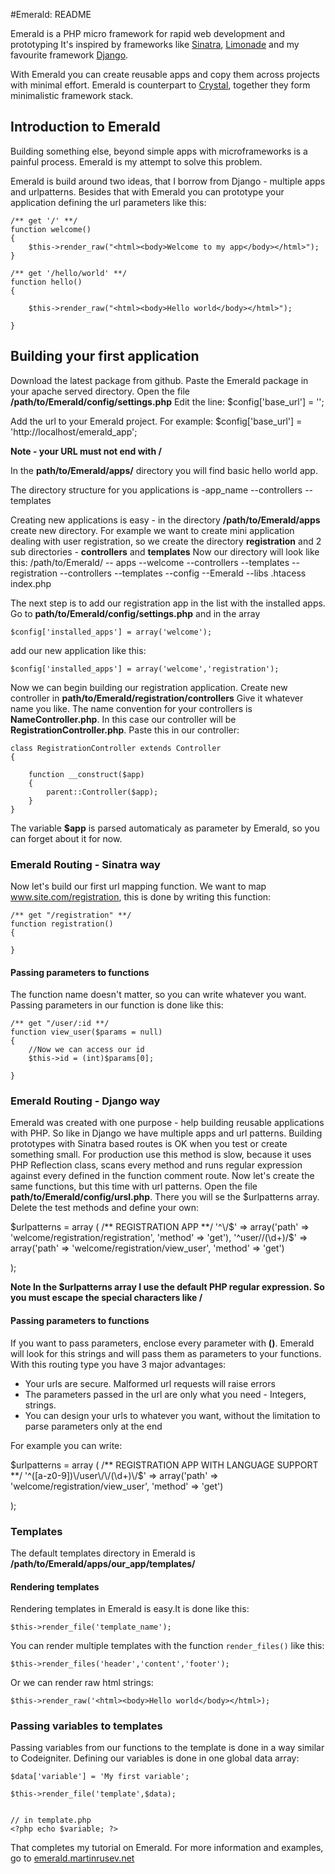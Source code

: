 #Emerald: README

Emerald is a PHP micro framework for rapid web development and prototyping
It's inspired by frameworks like [Sinatra](http://www.sinatrarb.com/ "Sinatra"), 
[Limonade](http://limonade.sofa-design.net/ "Limonade") and my favourite framework [Django](http://www.djangoproject.com/ "Django").

With Emerald you can create reusable apps and copy them across projects with minimal effort.
Emerald is counterpart to [Crystal](http://crystal.martinrusev.net/ "Crystal"), together they form minimalistic framework stack.

## Introduction to Emerald 

Building something else, beyond simple apps with microframeworks is a painful process. Emerald is my attempt to solve this problem. 

Emerald is build around two ideas, that I borrow from Django - multiple apps and urlpatterns. Besides that with Emerald you can
prototype your application defining the url parameters like this:

	/** get '/' **/
	function welcome()
	{
		$this->render_raw("<html><body>Welcome to my app</body></html>");
	}
	
	/** get '/hello/world' **/
	function hello()
	{
	
		$this->render_raw("<html><body>Hello world</body></html>");
	
	}
	
## Building your first application 

Download the latest package from github. Paste the Emerald package
in your apache served directory. Open the file **/path/to/Emerald/config/settings.php**
Edit the line:
	$config['base_url'] = '';

Add the url to your Emerald project. For example:
	$config['base_url'] = 'http://localhost/emerald_app';	

**Note - your URL must not end with /**

In the **path/to/Emerald/apps/** directory you will find basic hello world app.

The directory structure for you applications is
	-app_name
		--controllers
		--templates	
		
Creating new applications is easy - in the directory **/path/to/Emerald/apps** create new
directory. For example we want to create mini application dealing with user registration, 
so we create the directory **registration** and 2 sub directories - **controllers** and **templates**
Now our directory will look like this:
	/path/to/Emerald/
	-- apps
		--welcome
			--controllers
			--templates
		--registration
			--controllers
			--templates
	--config
	--Emerald
	--libs
	.htacess
	index.php
	
The next step is to add our registration app in the list with the installed apps. Go to **path/to/Emerald/config/settings.php**
and in the array

	$config['installed_apps'] = array('welcome');

add our new application like this:

	$config['installed_apps'] = array('welcome','registration');

Now we can begin building our registration application. Create new controller in **path/to/Emerald/registration/controllers**
Give it whatever name you like. The name convention for your controllers is **NameController.php**. In this case 
our controller will be **RegistrationController.php**. Paste this in our controller:

	class RegistrationController extends Controller
	{
		
		function __construct($app)
		{
			parent::Controller($app);	
		}
	}

The variable **$app** is parsed automaticaly as parameter by Emerald, so you can forget about it for now.

### Emerald Routing - Sinatra way

Now let's build our first url mapping function. We want to map www.site.com/registration, this is done by writing this function:
	
	/** get "/registration" **/
	function registration()
	{
	
	}
#### Passing parameters to functions 

The function name doesn't matter, so you can write whatever you want. Passing parameters in our function is done like this:

	/** get "/user/:id **/
	function view_user($params = null)
	{
		//Now we can access our id
		$this->id = (int)$params[0];
	
	}
	
### Emerald Routing - Django way

Emerald was created with one purpose - help building reusable applications with PHP. So like in Django we have multiple apps
and url patterns. Building prototypes with Sinatra based routes is OK when you test or create something small. For production
use this method is slow, because it uses PHP Reflection class, scans every method and runs regular expression against every
defined in the function comment route. Now let's create the same functions, but this time with url patterns.
Open the file **path/to/Emerald/config/ursl.php**. There you will se the $urlpatterns array. Delete the test methods
and define your own:

$urlpatterns = array
(
	/** REGISTRATION APP **/
	'^\/$' => array('path' => 'welcome/registration/registration', 'method' => 'get'),
	'^user\/\/(\d+)\/$' => array('path' => 'welcome/registration/view_user', 'method' => 'get')
	
); 

**Note In the $urlpatterns array I use the default PHP regular expression. So you must escape the special
characters like /**  

#### Passing parameters to functions

If you want to pass parameters, enclose every parameter with **()**. Emerald will look for this strings and will pass them 
as parameters to your functions. With this routing type you have 3 major advantages:

+  Your urls are secure. Malformed url requests will raise errors
+  The parameters passed in the url are only what you need - Integers, strings.
+  You can design your urls to whatever you want, without the limitation to parse parameters only at the end

For example you can write: 

$urlpatterns = array
(
	/** REGISTRATION APP WITH LANGUAGE SUPPORT **/
	'^([a-z0-9])\/user\/\/(\d+)\/$' => array('path' => 'welcome/registration/view_user', 'method' => 'get')
	
); 


### Templates

The default templates directory in Emerald is **/path/to/Emerald/apps/our_app/templates/**

#### Rendering templates

Rendering templates in Emerald is easy.It is done like this: 

	$this->render_file('template_name');

You can render multiple templates with the function `render_files()` like  this:

	$this->render_files('header','content','footer');		

Or we can render raw html strings: 

	$this->render_raw('<html><body>Hello world</body></html>);


### Passing variables to templates

Passing variables from our functions to the template is done in a way similar to Codeigniter.
Defining our variables is done in one global data array:

	$data['variable'] = 'My first variable';
	
	$this->render_file('template',$data);
	
	
	// in template.php
	<?php echo $variable; ?>
	
	
That completes my tutorial on Emerald. For more information and examples, 
go to [emerald.martinrusev.net](http://emerald.martinrusev.net/ "Emerald")


